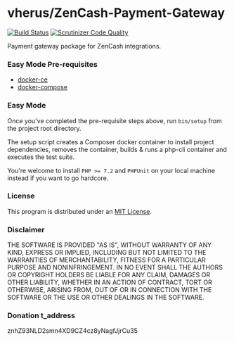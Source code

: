 # vherus/ZenCash-Payment-Gateway

[![Build Status](https://travis-ci.org/vherus/ZenCash-Payment-Gateway.svg?branch=master)](https://travis-ci.org/Vherus/ZenCash-Payment-Gateway)
[![Scrutinizer Code Quality](https://scrutinizer-ci.com/g/vherus/ZenCash-Payment-Gateway/badges/quality-score.png?b=master)](https://scrutinizer-ci.com/g/vherus/ZenCash-Payment-Gateway/?branch=master)

Payment gateway package for ZenCash integrations.

### Easy Mode Pre-requisites

- [docker-ce](https://www.docker.com/community-edition)
- [docker-compose](https://docs.docker.com/compose)

### Easy Mode

Once you've completed the pre-requisite steps above, run `bin/setup` from the project root directory.

The setup script creates a Composer docker container to install project dependencies, removes the container, builds & runs a php-cli container and executes the test suite.

You're welcome to install `PHP >= 7.2` and `PHPUnit` on your local machine instead if you want to go hardcore.

### License
This program is distributed under an [MIT License](https://github.com/vherus/ZenCash-Payment-Gateway/raw/master/LICENSE).

### Disclaimer

THE SOFTWARE IS PROVIDED "AS IS", WITHOUT WARRANTY OF ANY KIND, EXPRESS OR
IMPLIED, INCLUDING BUT NOT LIMITED TO THE WARRANTIES OF MERCHANTABILITY,
FITNESS FOR A PARTICULAR PURPOSE AND NONINFRINGEMENT. IN NO EVENT SHALL THE
AUTHORS OR COPYRIGHT HOLDERS BE LIABLE FOR ANY CLAIM, DAMAGES OR OTHER
LIABILITY, WHETHER IN AN ACTION OF CONTRACT, TORT OR OTHERWISE, ARISING FROM,
OUT OF OR IN CONNECTION WITH THE SOFTWARE OR THE USE OR OTHER DEALINGS IN THE
SOFTWARE.

### Donation t_address

znhZ93NLD2smn4XD9CZ4cz8yNagfJjrCu35
